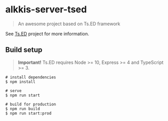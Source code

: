 # alkkis-server-tsed

> An awesome project based on Ts.ED framework

See [Ts.ED](https://tsed.io) project for more information.

## Build setup

> **Important!** Ts.ED requires Node >= 10, Express >= 4 and TypeScript >= 3.

```batch
# install dependencies
$ npm install

# serve
$ npm run start

# build for production
$ npm run build
$ npm run start:prod
```
